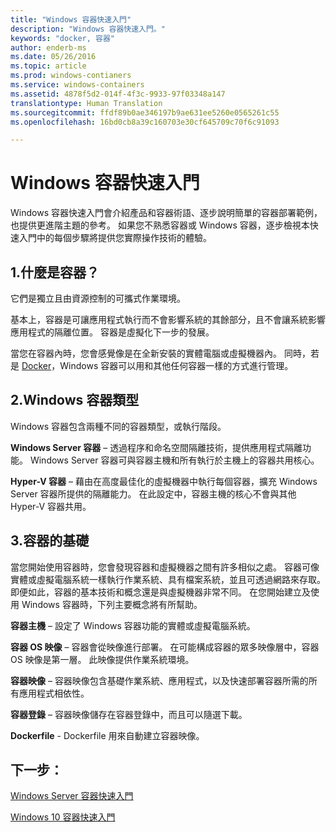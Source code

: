 ```yaml
---
title: "Windows 容器快速入門"
description: "Windows 容器快速入門。"
keywords: "docker, 容器"
author: enderb-ms
ms.date: 05/26/2016
ms.topic: article
ms.prod: windows-contianers
ms.service: windows-containers
ms.assetid: 4878f5d2-014f-4f3c-9933-97f03348a147
translationtype: Human Translation
ms.sourcegitcommit: ffdf89b0ae346197b9ae631ee5260e0565261c55
ms.openlocfilehash: 16bd0cb8a39c160703e30cf645709c70f6c91093

---
```


# Windows 容器快速入門

Windows 容器快速入門會介紹產品和容器術語、逐步說明簡單的容器部署範例，也提供更進階主題的參考。 如果您不熟悉容器或 Windows 容器，逐步檢視本快速入門中的每個步驟將提供您實際操作技術的體驗。

## 1.什麼是容器？

它們是獨立且由資源控制的可攜式作業環境。

基本上，容器是可讓應用程式執行而不會影響系統的其餘部分，且不會讓系統影響應用程式的隔離位置。 容器是虛擬化下一步的發展。

當您在容器內時，您會感覺像是在全新安裝的實體電腦或虛擬機器內。 同時，若是 [Docker](https://www.docker.com/)，Windows 容器可以用和其他任何容器一樣的方式進行管理。

## 2.Windows 容器類型

Windows 容器包含兩種不同的容器類型，或執行階段。

**Windows Server 容器** – 透過程序和命名空間隔離技術，提供應用程式隔離功能。 Windows Server 容器可與容器主機和所有執行於主機上的容器共用核心。

**Hyper-V 容器** – 藉由在高度最佳化的虛擬機器中執行每個容器，擴充 Windows Server 容器所提供的隔離能力。 在此設定中，容器主機的核心不會與其他 Hyper-V 容器共用。

## 3.容器的基礎

當您開始使用容器時，您會發現容器和虛擬機器之間有許多相似之處。 容器可像實體或虛擬電腦系統一樣執行作業系統、具有檔案系統，並且可透過網路來存取。 即便如此，容器的基本技術和概念還是與虛擬機器非常不同。 在您開始建立及使用 Windows 容器時，下列主要概念將有所幫助。 

**容器主機** – 設定了 Windows 容器功能的實體或虛擬電腦系統。

**容器 OS 映像** – 容器會從映像進行部署。 在可能構成容器的眾多映像層中，容器 OS 映像是第一層。 此映像提供作業系統環境。

**容器映像** – 容器映像包含基礎作業系統、應用程式，以及快速部署容器所需的所有應用程式相依性。 

**容器登錄** – 容器映像儲存在容器登錄中，而且可以隨選下載。 

**Dockerfile** - Dockerfile 用來自動建立容器映像。

## 下一步：

[Windows Server 容器快速入門](./quick_start_windows_server.md)  

[Windows 10 容器快速入門](./quick_start_windows_10.md)




<!--HONumber=Oct16_HO4-->


